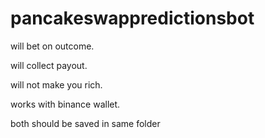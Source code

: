 # pancakeswappredictionsbot
will bet on outcome.

will collect payout. 

will not make you rich.

works with binance wallet.

both should be saved in same folder 
